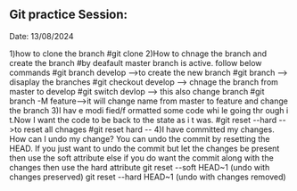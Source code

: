 Git practice Session:
--------------------
Date: 13/08/2024

1)how to clone the branch
  #git clone <repo url of git>
2)How to chnage the branch and create the branch
  #by deafault master branch is active. follow below commands 
  #git branch develop -->to create the new branch
  #git branch --> disaplay the branches
  #git checkout develop --> chnage the branch from master to develop
  #git switch devlop --> this also change branch
  #git branch -M feature-->it will change name from master to feature and change the branch 
3)I  hav e modi fied/f ormatted some code whi le going  thr ough  i t.Now  I  want  the code  to be back  to  the state as  i t was.
  #git reset --hard  -->to reset all chnages 
  #git reset hard --<file-path>
4)I have committed my changes. How can I undo my change?
  You can undo the commit by resetting the HEAD. If you just want to undo the commit but let the
changes be present then use the soft attribute else if you do want the commit along with the
changes then use the hard attribute
git reset --soft HEAD~1 (undo with changes preserved)
git reset --hard HEAD~1 (undo with changes removed)
